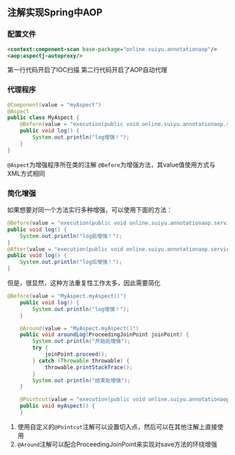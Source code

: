 ## 注解实现Spring中AOP

### 配置文件

```xml
<context:component-scan base-package="online.suiyu.annotationaop"/>
<aop:aspectj-autoproxy/>
```
第一行代码开启了IOC扫描
第二行代码开启了AOP自动代理

### 代理程序

```java
@Component(value = "myAspect")
@Aspect
public class MyAspect {
    @Before(value = "execution(public void online.suiyu.annotationaop.service.impl.UserServiceImpl.save())")
    public void log() {
        System.out.println("log增强！");
    }
}
```
`@Aspect`为增强程序所在类的注解
`@Before`为增强方法，其value值使用方式与XML方式相同

### 简化增强
如果想要对同一个方法实行多种增强，可以使用下面的方法：
```java
@Before(value = "execution(public void online.suiyu.annotationaop.service.impl.UserServiceImpl.save())")
public void log() {
    System.out.println("log前增强！");
}
@After(value = "execution(public void online.suiyu.annotationaop.service.impl.UserServiceImpl.save())")
public void log() {
    System.out.println("log后增强！");
}
```

但是，很显然，这种方法重复性工作太多，因此需要简化

```java
@Before(value = "MyAspect.myAspect()")
    public void log() {
        System.out.println("log增强！");
    }

    @Around(value = "MyAspect.myAspect()")
    public void aroundLog(ProceedingJoinPoint joinPoint) {
        System.out.println("开始处增强");
        try {
            joinPoint.proceed();
        } catch (Throwable throwable) {
            throwable.printStackTrace();
        }
        System.out.println("结束处增强");
    }

    @Pointcut(value = "execution(public void online.suiyu.annotationaop.service.impl.UserServiceImpl.save())")
    public void myAspect() {
    }
```

1. 使用自定义的`@Pointcut`注解可以设置切入点，然后可以在其他注解上直接使用
2. `@Around`注解可以配合ProceedingJoinPoint来实现对save方法的环绕增强

